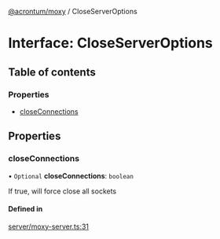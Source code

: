 [@acrontum/moxy](../README.md) / CloseServerOptions

# Interface: CloseServerOptions

## Table of contents

### Properties

- [closeConnections](CloseServerOptions.md#closeconnections)

## Properties

### closeConnections

• `Optional` **closeConnections**: `boolean`

If true, will force close all sockets

#### Defined in

[server/moxy-server.ts:31](https://github.com/acrontum/moxy/blob/527f192/src/server/moxy-server.ts#L31)
